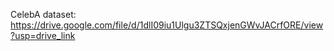 CelebA dataset: https://drive.google.com/file/d/1dlI09iu1Ulgu3ZTSQxjenGWvJACrfORE/view?usp=drive_link
